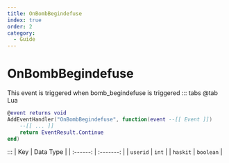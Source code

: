 ```yaml
---
title: OnBombBegindefuse
index: true
order: 2
category:
  - Guide
---
```


# OnBombBegindefuse
This event is triggered when bomb_begindefuse is triggered
::: tabs
@tab Lua
```lua
@event returns void
AddEventHandler("OnBombBegindefuse", function(event --[[ Event ]])
    --[[ ... ]]
    return EventResult.Continue
end)
```

:::
|    Key   | Data Type |
| :------: | :-------: |
| `userid` |   `int`   |
| `haskit` | `boolean` |